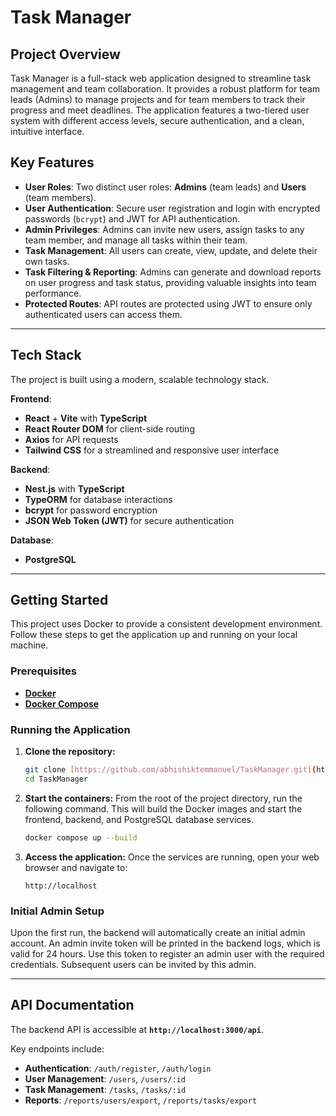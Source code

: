 # Task Manager

## Project Overview

Task Manager is a full-stack web application designed to streamline task management and team collaboration. It provides a robust platform for team leads (Admins) to manage projects and for team members to track their progress and meet deadlines. The application features a two-tiered user system with different access levels, secure authentication, and a clean, intuitive interface.

## Key Features

- **User Roles**: Two distinct user roles: **Admins** (team leads) and **Users** (team members).
- **User Authentication**: Secure user registration and login with encrypted passwords (`bcrypt`) and JWT for API authentication.
- **Admin Privileges**: Admins can invite new users, assign tasks to any team member, and manage all tasks within their team.
- **Task Management**: All users can create, view, update, and delete their own tasks.
- **Task Filtering & Reporting**: Admins can generate and download reports on user progress and task status, providing valuable insights into team performance.
- **Protected Routes**: API routes are protected using JWT to ensure only authenticated users can access them.

---

## Tech Stack

The project is built using a modern, scalable technology stack.

**Frontend**:

- **React** + **Vite** with **TypeScript**
- **React Router DOM** for client-side routing
- **Axios** for API requests
- **Tailwind CSS** for a streamlined and responsive user interface

**Backend**:

- **Nest.js** with **TypeScript**
- **TypeORM** for database interactions
- **bcrypt** for password encryption
- **JSON Web Token (JWT)** for secure authentication

**Database**:

- **PostgreSQL**

---

## Getting Started

This project uses Docker to provide a consistent development environment. Follow these steps to get the application up and running on your local machine.

### Prerequisites

- [**Docker**](https://www.docker.com/products/docker-desktop)
- [**Docker Compose**](https://docs.docker.com/compose/)

### Running the Application

1.  **Clone the repository:**
    ```bash
    git clone [https://github.com/abhishiktemmanuel/TaskManager.git](https://github.com/abhishiktemmanuel/TaskManager.git)
    cd TaskManager
    ```
2.  **Start the containers:** From the root of the project directory, run the following command. This will build the Docker images and start the frontend, backend, and PostgreSQL database services.
    ```bash
    docker compose up --build
    ```
3.  **Access the application:** Once the services are running, open your web browser and navigate to:
    ```
    http://localhost
    ```

### Initial Admin Setup

Upon the first run, the backend will automatically create an initial admin account. An admin invite token will be printed in the backend logs, which is valid for 24 hours. Use this token to register an admin user with the required credentials. Subsequent users can be invited by this admin.

---

## API Documentation

The backend API is accessible at **`http://localhost:3000/api`**.

Key endpoints include:

- **Authentication**: `/auth/register`, `/auth/login`
- **User Management**: `/users`, `/users/:id`
- **Task Management**: `/tasks`, `/tasks/:id`
- **Reports**: `/reports/users/export`, `/reports/tasks/export`
